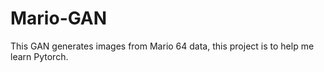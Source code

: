 # Mario-GAN
This GAN generates images from Mario 64 data, this project is to help me learn Pytorch.



